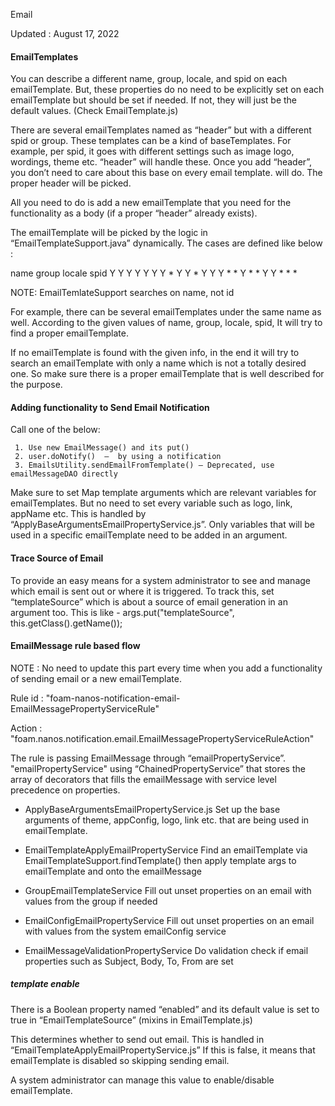 Email

Updated : August 17, 2022





#### EmailTemplates

You can describe a different name, group, locale, and spid on each emailTemplate.
But, these properties do no need to be explicitly set on each emailTemplate but should be set if needed.
If not, they will just be the default values. (Check EmailTemplate.js)


There are several emailTemplates named as “header” but with a different spid or group.
These templates can be a kind of baseTemplates.
For example, per spid, it goes with different settings such as image logo, wordings, theme etc.
“header” will handle these. Once you add “header”, you don’t need to care about this base on every email template.
<include template = 'header'> will do. The proper header will be picked.

All you need to do is add a new emailTemplate that you need for the functionality as a body (if a proper “header” already exists).


The emailTemplate will be picked by the logic in “EmailTemplateSupport.java” dynamically.
The cases are defined like below :


name  group locale spid
Y     Y     Y     Y
Y     Y     Y     *
Y     Y     *     Y
Y     Y     *     *
Y     *     *     Y
Y     *     *     *


NOTE: EmailTemlateSupport searches on name, not id


For example, there can be several emailTemplates under the same name as well.
According to the given values of name, group, locale, spid, It will try to find a proper emailTemplate.

If no emailTemplate is found with the given info,
in the end it will try to search an emailTemplate with only a name which is not a totally desired one.
So make sure there is a proper emailTemplate that is well described for the purpose.






#### Adding functionality to Send Email Notification

Call one of the below:

     1. Use new EmailMessage() and its put()
     2. user.doNotify()  –  by using a notification
     3. EmailsUtility.sendEmailFromTemplate() – Deprecated, use emailMessageDAO directly


Make sure to set Map template arguments which are relevant variables for emailTemplates.
But no need to set every variable such as logo, link, appName etc.
This is handled by “ApplyBaseArgumentsEmailPropertyService.js”.
Only variables that will be used in a specific emailTemplate need to be added in an argument.







#### Trace Source of Email

To provide an easy means for a system administrator to see and manage which email is sent out or where it is triggered.
To track this, set “templateSource” which is about a source of email generation in an argument too.
This is like - args.put("templateSource", this.getClass().getName());






####  EmailMessage rule based flow

NOTE : No need to update this part every time when you add a functionality of sending email or a new emailTemplate.



Rule id :  "foam-nanos-notification-email-EmailMessagePropertyServiceRule"

Action : "foam.nanos.notification.email.EmailMessagePropertyServiceRuleAction"


The rule is passing EmailMessage through “emailPropertyService”.
"emailPropertyService" using “ChainedPropertyService”
that stores the array of decorators that fills the emailMessage with service level precedence on properties.


- ApplyBaseArgumentsEmailPropertyService.js
  Set up the base arguments of theme, appConfig, logo, link etc. that are being used in emailTemplate.

- EmailTemplateApplyEmailPropertyService
  Find an emailTemplate via EmailTemplateSupport.findTemplate() then apply template args to emailTemplate and onto the emailMessage

- GroupEmailTemplateService
  Fill out unset properties on an email with values from the group if needed

- EmailConfigEmailPropertyService
  Fill out unset properties on an email with values from the system emailConfig service

- EmailMessageValidationPropertyService
  Do validation check if email properties such as Subject, Body, To, From are set





##### template enable

There is a Boolean property named “enabled” and
its default value is set to true in “EmailTemplateSource” (mixins in EmailTemplate.js)

This determines whether to send out email. This is handled in “EmailTemplateApplyEmailPropertyService.js”
If this is false, it means that emailTemplate is disabled so skipping sending email.

A system administrator can manage this value to enable/disable emailTemplate.
